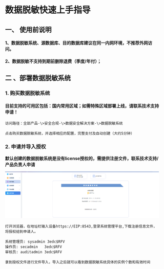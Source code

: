 # 数据脱敏快速上手指导

## 一、 使用前说明

#### 1、数据脱敏系统、源数据库、目的数据库建议在同一内网环境，不推荐外网访问。

#### 2、数据脱敏不支持到期前删除退费（季度/年付）；



## 二 、部署数据脱敏系统

### 1\. 购买数据脱敏系统

#### 目前支持的可用区包括：国内常用区域；如需特殊区域部署上线，请联系技术支持申请！

    访问路径：全部产品-\>安全合规-\>数据安全解决方案-\>数据脱敏系统
      
    点击购买数据脱敏系统，并选择相应的配置，完整支付及自动创建（大约5分钟）


### 2\. 申请并导入授权

**默认创建的数据脱敏系统是没有license授权的，需提供注册文件，联系技术支持/产品负责人申请**

![](/images/operation/sysmanage/license_1.png)

    打开浏览器，在地址栏输入设备https://EIP:8543,登录系统管理平台,下载注册信息文件，将授权给到申请人。
    
    系统管理员: sysadmin	3edc$RFV
    操作员: secadmin	3edc$RFV
    审核员: auditadmin	3edc$RFV
    
    拿到授权文件进行文件导入，导入之后就可以看到数据脱敏系统具体的实例个数和有效时间




